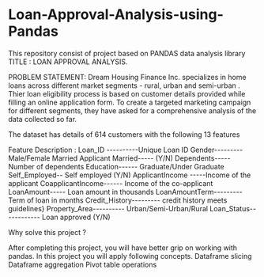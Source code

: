 # Loan-Approval-Analysis-using-Pandas
This repository consist of project based on PANDAS data analysis library
TITLE : LOAN APPROVAL ANALYSIS.

  
PROBLEM STATEMENT:
Dream Housing Finance Inc. specializes in home loans across different market segments - rural, urban and semi-urban .
Thier loan eligibility process is based on customer details provided while filling an online application form. 
To create a targeted marketing campaign for different segments, they have asked for a comprehensive analysis of the data collected so far.

The dataset has details of 614 customers with the following 13 features

Feature	Description :
Loan_ID	----------Unique Loan ID
Gender---------	Male/Female
Married	Applicant Married----- (Y/N)
Dependents-----	Number of dependents
Education------	Graduate/Under Graduate
Self_Employed--	Self employed (Y/N)
ApplicantIncome	-----Income of the applicant
CoapplicantIncome------	Income of the co-applicant
LoanAmount-----	Loan amount in thousands
LoanAmountTerm---------	Term of loan in months
Credit_History---------	credit history meets guidelines}
Property_Area----------	Urban/Semi-Urban/Rural
Loan_Status------------	Loan approved (Y/N)


Why solve this project ?

After completing this project, you will have better grip on working with pandas. 
In this project you will apply following concepts.
Dataframe slicing
Dataframe aggregation
Pivot table operations
